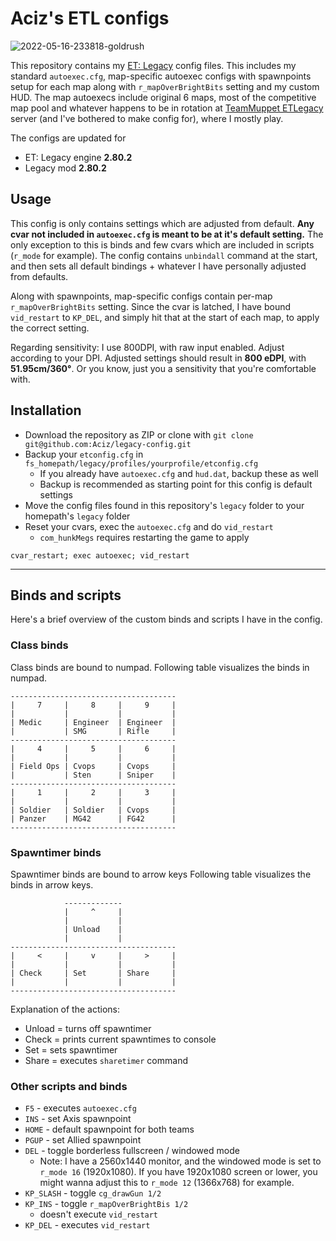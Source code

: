# Aciz's ETL configs

![2022-05-16-233818-goldrush](https://user-images.githubusercontent.com/14221121/168679044-96e7b54c-ea42-47dd-bb0c-a85a7cd3cfdd.png)


This repository contains my [ET: Legacy](https://www.etlegacy.com/) config files. This includes my standard `autoexec.cfg`, map-specific autoexec configs with spawnpoints setup for each map along with `r_mapOverBrightBits` setting and my custom HUD. The map autoexecs include original 6 maps, most of the competitive map pool and whatever happens to be in rotation at [TeamMuppet ETLegacy](https://et.trackbase.net/server/45410) server (and I've bothered to make config for), where I mostly play.

The configs are updated for
* ET: Legacy engine **2.80.2**
* Legacy mod **2.80.2**

## Usage
This config is only contains settings which are adjusted from default. **Any cvar not included in `autoexec.cfg` is meant to be at it's default setting.** The only exception to this is binds and few cvars which are included in scripts (`r_mode` for example). The config contains `unbindall` command at the start, and then sets all default bindings + whatever I have personally adjusted from defaults.

Along with spawnpoints, map-specific configs contain per-map `r_mapOverBrightBits` setting. Since the cvar is latched, I have bound `vid_restart` to `KP_DEL`, and simply hit that at the start of each map, to apply the correct setting.

Regarding sensitivity: I use 800DPI, with raw input enabled. Adjust according to your DPI. Adjusted settings should result in **800 eDPI**, with **51.95cm/360°**. Or you know, just you a sensitivity that you're comfortable with.

## Installation
* Download the repository as ZIP or clone with `git clone git@github.com:Aciz/legacy-config.git`
* Backup your `etconfig.cfg` in `fs_homepath/legacy/profiles/yourprofile/etconfig.cfg`
  * If you already have `autoexec.cfg` and `hud.dat`, backup these as well
  * Backup is recommended as starting point for this config is default settings
* Move the config files found in this repository's `legacy` folder to your homepath's `legacy` folder
* Reset your cvars, exec the `autoexec.cfg` and do `vid_restart`
  * `com_hunkMegs` requires restarting the game to apply
```
cvar_restart; exec autoexec; vid_restart
```

---

## Binds and scripts
Here's a brief overview of the custom binds and scripts I have in the config.

### Class binds
Class binds are bound to numpad. Following table visualizes the binds in numpad.

```
-------------------------------------
|     7     |     8     |     9     |
|           |           |           |
| Medic     | Engineer  | Engineer  |
|           | SMG       | Rifle     |
-------------------------------------
|     4     |     5     |     6     |
|           |           |           |
| Field Ops | Cvops     | Cvops     |
|           | Sten      | Sniper    |
-------------------------------------
|     1     |     2     |     3     |
|           |           |           |
| Soldier   | Soldier   | Cvops     |
| Panzer    | MG42      | FG42      |
-------------------------------------
```

### Spawntimer binds
Spawntimer binds are bound to arrow keys Following table visualizes the binds in arrow keys.

```
            -------------
            |     ^     |            
            |           |            
            | Unload    |            
            |           |            
-------------------------------------
|     <     |     v     |     >     |
|           |           |           |
| Check     | Set       | Share     |
|           |           |           |
-------------------------------------
```

Explanation of the actions:
* Unload = turns off spawntimer
* Check = prints current spawntimes to console
* Set = sets spawntimer
* Share = executes `sharetimer` command

### Other scripts and binds

* `F5` - executes `autoexec.cfg`
* `INS` - set Axis spawnpoint
* `HOME` - default spawnpoint for both teams
* `PGUP` - set Allied spawnpoint
* `DEL` - toggle borderless fullscreen / windowed mode
  * Note: I have a 2560x1440 monitor, and the windowed mode is set to `r_mode 16` (1920x1080). If you have 1920x1080 screen or lower, you might wanna adjust this to `r_mode 12` (1366x768) for example.
* `KP_SLASH` - toggle `cg_drawGun 1/2`
* `KP_INS` - toggle `r_mapOverBrightBis 1/2`
  * doesn't execute `vid_restart`
* `KP_DEL` - executes `vid_restart`
